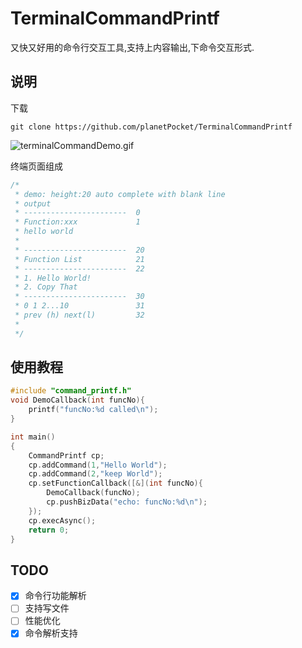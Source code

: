 # TerminalCommandPrintf

又快又好用的命令行交互工具,支持上内容输出,下命令交互形式.

## 说明

下载

```shell
git clone https://github.com/planetPocket/TerminalCommandPrintf
```

![terminalCommandDemo.gif](https://github.com/planetPocket/TerminalCommandPrintf/blob/main/resources/terminalCommandDemo.gif)

终端页面组成

```c++
/*
 * demo: height:20 auto complete with blank line
 * output
 * -----------------------  0
 * Function:xxx             1
 * hello world
 *
 * -----------------------  20
 * Function List            21
 * -----------------------  22
 * 1. Hello World!
 * 2. Copy That
 * -----------------------  30
 * 0 1 2...10               31
 * prev (h) next(l)         32
 *
 */
```

## 使用教程

```c++
#include "command_printf.h"
void DemoCallback(int funcNo){
    printf("funcNo:%d called\n");
}

int main()
{
    CommandPrintf cp;
    cp.addCommand(1,"Hello World");
    cp.addCommand(2,"keep World");
    cp.setFunctionCallback([&](int funcNo){
        DemoCallback(funcNo);
        cp.pushBizData("echo: funcNo:%d\n");
    });
    cp.execAsync();
    return 0;
}

```

## TODO

- [x] 命令行功能解析
- [ ] 支持写文件
- [ ] 性能优化
- [x] 命令解析支持